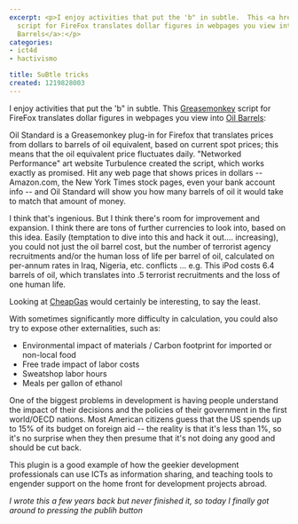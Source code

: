 ```yaml
---
excerpt: <p>I enjoy activities that put the 'b" in subtle.  This <a href="https://greasemonkey.mozdev.org/">Greasemonkey</a>
  script for FireFox translates dollar figures in webpages you view into <a href="https://www.worldchanging.com/archives/004205.html">Oil
  Barrels</a>:</p>
categories:
- ict4d
- hactivismo

title: SuBtle tricks
created: 1219828003
---
```

<p>I enjoy activities that put the 'b" in subtle.  This <a href="https://greasemonkey.mozdev.org/">Greasemonkey</a> script for FireFox translates dollar figures in webpages you view into <a href="https://www.worldchanging.com/archives/004205.html">Oil Barrels</a>:</p>

Oil Standard is a Greasemonkey plug-in for Firefox that translates prices from dollars to barrels of oil equivalent, based on current spot prices; this means that the oil equivalent price fluctuates daily. "Networked Performance" art website Turbulence created the script, which works exactly as promised. Hit any web page that shows prices in dollars -- Amazon.com, the New York Times stock pages, even your bank account info -- and Oil Standard will show you how many barrels of oil it would take to match that amount of money.

<p>I think that's ingenious.  But I think there's room for improvement and expansion.  I think there are tons of further currencies to look into, based on this idea.  Easily (temptation to dive into this and hack it out.... increasing), you could not just the oil barrel cost, but the number of terrorist agency recruitments and/or the human loss of life per barrel of oil, calculated on per-annum rates in Iraq, Nigeria, etc. conflicts ... e.g. This iPod costs 6.4 barrels of oil, which translates into .5 terrorist recruitments and the loss of one human life.</p>

<p>Looking at <a href="https://www.mywikimap.com/">CheapGas</a> would certainly be interesting, to say the least.</p>

<p>With sometimes significantly more difficulty in calculation, you could also try to expose other externalities, such as:</p>

<ul><li>Environmental impact of materials / Carbon footprint for imported or non-local food</li>
<li>Free trade impact of labor costs</li>
<li>Sweatshop labor hours</li>
<li>Meals per gallon of ethanol</li>
</ul>

<p>One of the biggest problems in development is having people understand the impact of their decisions and the policies of their government in the first world/OECD nations.  Most American citizens guess that the US spends up to 15% of its budget on foreign aid -- the reality is that it's less than 1%, so it's no surprise when they then presume that it's not doing any good and should be cut back.</p>

<p>This plugin is a good example of how the geekier development professionals can use ICTs as information sharing, and teaching tools to engender support on the home front for development projects abroad.</p>

<p><em>I wrote this a few years back but never finished it, so today I finally got around to pressing the publih button</em></p>
